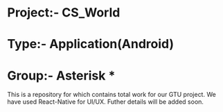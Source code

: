 # Project:- CS_World
# Type:- Application(Android)
# Group:- Asterisk *

This is a repository for which contains total work for our GTU project.
We have used React-Native for UI/UX.
Futher details will be added soon.
